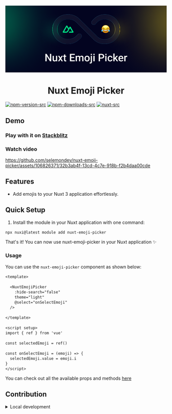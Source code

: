 <p align="center">
 <img align="center" src="https://raw.githubusercontent.com/selemondev/nuxt-emoji-picker/master/assets/nuxt-emoji-picker.png" />
 <h1 align="center">
 Nuxt Emoji Picker
 </h1>
</p>

[![npm-version-src](https://img.shields.io/npm/v/nuxt-emoji-picker/latest.svg?style=flat&colorA=020420&colorB=00DC82)](https://www.npmjs.com/package/nuxt-emoji-picker)   [![npm-downloads-src](https://img.shields.io/npm/dm/my-module.svg?style=flat&colorA=020420&colorB=00DC82)](https://npmjs.com/package/nuxt-emoji-picker)   [![nuxt-src](https://img.shields.io/badge/Nuxt-020420?logo=nuxt.js)](https://nuxt.com)


## Demo

### Play with it on [Stackblitz](https://stackblitz.com/edit/nuxt-starter-qstqbs?file=app.vue)

### Watch video

https://github.com/selemondev/nuxt-emoji-picker/assets/106826371/32b3ab4f-13cd-4c7e-918b-f2b4daa00cde

## Features

- Add emojis to your Nuxt 3 application effortlessly.

## Quick Setup

1. Install the module in your Nuxt application with one command:

```bash
npx nuxi@latest module add nuxt-emoji-picker
```

That's it! You can now use nuxt-emoji-picker in your Nuxt application ✨

### Usage

You can use the `nuxt-emoji-picker` component as shown below:

```vue
<template>

  <NuxtEmojiPicker
    :hide-search="false"
    theme="light"
    @select="onSelectEmoji"
  />

</template>

<script setup>
import { ref } from 'vue'

const selectedEmoji = ref()

const onSelectEmoji = (emoji) => {
  selectedEmoji.value = emoji.i
}
</script>
```

You can check out all the available props and methods [here](https://github.com/delowardev/vue3-emoji-picker/?tab=readme-ov-file#options-props)


## Contribution

<details>
  <summary>Local development</summary>
  
  ```bash
  # Install dependencies
  npm install
  
  # Generate type stubs
  npm run dev:prepare
  
  # Develop with the playground
  npm run dev
  
  # Build the playground
  npm run dev:build
  
  # Run ESLint
  npm run lint
  
  # Run Vitest
  npm run test
  npm run test:watch
  
  # Release new version
  npm run release
  ```

</details>

